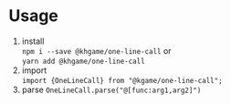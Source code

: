 # Usage

1. install  
    `npm i --save @khgame/one-line-call` or  
    `yarn add @khgame/one-line-call`
2. import  
    `import {OneLineCall} from "@kgame/one-line-call";`
3. parse
    `OneLineCall.parse("@[func:arg1,arg2]")`
